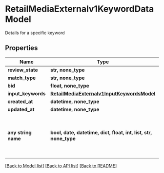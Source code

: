 # RetailMediaExternalv1KeywordDataModel

Details for a specific keyword

## Properties
Name | Type | Description | Notes
------------ | ------------- | ------------- | -------------
**review_state** | **str, none_type** |  | [optional] 
**match_type** | **str, none_type** |  | [optional] 
**bid** | **float, none_type** |  | [optional] 
**input_keywords** | [**RetailMediaExternalv1InputKeywordsModel**](RetailMediaExternalv1InputKeywordsModel.md) |  | [optional] 
**created_at** | **datetime, none_type** |  | [optional] 
**updated_at** | **datetime, none_type** |  | [optional] 
**any string name** | **bool, date, datetime, dict, float, int, list, str, none_type** | any string name can be used but the value must be the correct type | [optional]

[[Back to Model list]](../README.md#documentation-for-models) [[Back to API list]](../README.md#documentation-for-api-endpoints) [[Back to README]](../README.md)



